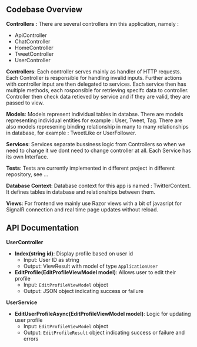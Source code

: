 ## Codebase Overview
**Controllers :**
There are several controllers inn this application, namely :
- ApiController
- ChatController
- HomeController
- TweetController
- UserController

**Controllers**:
Each controller serves mainly as handler of HTTP requests. Each Controller is responsible for handling invalid inputs. Further actions with controller input are then delegated to services. Each service then has multiple methods, each rosponsible for retrieving specifc data to controller. Controller then check data retieved by service and if they are valid, they are passed to view.

**Models**:
Models represent individual tables in databse. There are models representing individual entities for example : User, Tweet, Tag. There are also models represening binding relationship in many to many relationships in database, for example : TweetLike or UserFollower.

**Services**:
Services separate bussiness logic from Controllers so when we need to change it we dont need to change controller at all. Each Service has its own Interface. 

**Tests**:
Tests are currently implemented in different project in different repository, see 
...

**Database Context**:
Database context for this app is named : TwitterContext. It defines tables in database and relationships between them.

**Views**:
For frontend we mainly use Razor views with a bit of javasript for SignalR connection and real time page updates without reload.



## API Documentation

**UserController**

-   **Index(string id)**: Display profile based on user id
    -   Input: User ID as string
    -   Output: ViewResult with model of type `ApplicationUser`
-   **EditProfile(EditProfileViewModel model)**: Allows user to edit their profile
    -   Input: `EditProfileViewModel` object
    -   Output: JSON object indicating success or failure

**UserService**

-   **EditUserProfileAsync(EditProfileViewModel model)**: Logic for updating user profile
    -   Input: `EditProfileViewModel` object
    -   Output: `EditProfileResult` object indicating success or failure and errors

